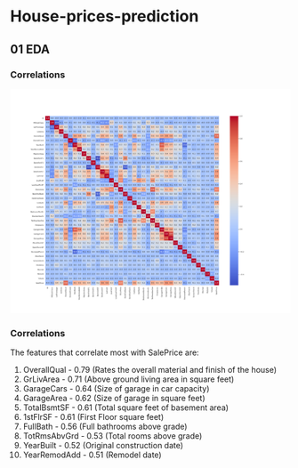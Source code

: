 # House-prices-prediction
## 01 EDA
### Correlations
![Alt text](plots/corr_heatmap.png?raw=true "Correlation heatmap")
### Correlations
The features that correlate most with SalePrice are:
1. OverallQual - 0.79 (Rates the overall material and finish of the house)
2. GrLivArea - 0.71 (Above ground living area in square feet)
3. GarageCars - 0.64 (Size of garage in car capacity)
4. GarageArea - 0.62 (Size of garage in square feet)
5. TotalBsmtSF - 0.61 (Total square feet of basement area)
6. 1stFlrSF - 0.61 (First Floor square feet)
7. FullBath - 0.56 (Full bathrooms above grade)
8. TotRmsAbvGrd - 0.53 (Total rooms above grade)
9. YearBuilt - 0.52 (Original construction date)
10. YearRemodAdd - 0.51 (Remodel date)
